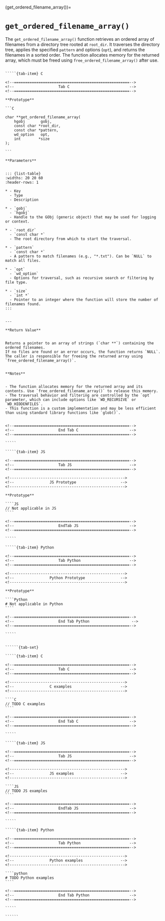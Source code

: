 <!-- ============================================================== -->
(get_ordered_filename_array())=
# `get_ordered_filename_array()`
<!-- ============================================================== -->


The `get_ordered_filename_array()` function retrieves an ordered array of filenames from a directory tree rooted at `root_dir`. 
It traverses the directory tree, applies the specified `pattern` and options (`opt`), and returns the filenames in a sorted order. 
The function allocates memory for the returned array, which must be freed using `free_ordered_filename_array()` after use.


<!------------------------------------------------------------>
<!--                    Prototypes                          -->
<!------------------------------------------------------------>

``````{tab-set}

`````{tab-item} C

<!--====================================================-->
<!--                    Tab C                           -->
<!--====================================================-->

**Prototype**

```C

char **get_ordered_filename_array(
    hgobj       gobj,
    const char *root_dir,
    const char *pattern,
    wd_option   opt,
    int        *size
);

```

**Parameters**


::: {list-table}
:widths: 20 20 60
:header-rows: 1

* - Key
  - Type
  - Description

* - `gobj`
  - `hgobj`
  - Handle to the GObj (generic object) that may be used for logging or context.

* - `root_dir`
  - `const char *`
  - The root directory from which to start the traversal.

* - `pattern`
  - `const char *`
  - A pattern to match filenames (e.g., "*.txt"). Can be `NULL` to match all files.

* - `opt`
  - `wd_option`
  - Options for traversal, such as recursive search or filtering by file type.

* - `size`
  - `int *`
  - Pointer to an integer where the function will store the number of filenames found.
:::


---

**Return Value**


Returns a pointer to an array of strings (`char **`) containing the ordered filenames. 
If no files are found or an error occurs, the function returns `NULL`. 
The caller is responsible for freeing the returned array using `free_ordered_filename_array()`.


**Notes**


- The function allocates memory for the returned array and its contents. Use `free_ordered_filename_array()` to release this memory.
- The traversal behavior and filtering are controlled by the `opt` parameter, which can include options like `WD_RECURSIVE` or `WD_HIDDENFILES`.
- This function is a custom implementation and may be less efficient than using standard library functions like `glob()`.


<!--====================================================-->
<!--                    End Tab C                       -->
<!--====================================================-->

`````

`````{tab-item} JS

<!--====================================================-->
<!--                    Tab JS                          -->
<!--====================================================-->

<!---------------------------------------------------->
<!--                JS Prototype                    -->
<!---------------------------------------------------->

**Prototype**

````JS
// Not applicable in JS
````

<!--====================================================-->
<!--                    EndTab JS                       -->
<!--====================================================-->

`````

`````{tab-item} Python

<!--====================================================-->
<!--                    Tab Python                      -->
<!--====================================================-->

<!---------------------------------------------------->
<!--                Python Prototype                -->
<!---------------------------------------------------->

**Prototype**

````Python
# Not applicable in Python
````

<!--====================================================-->
<!--                    End Tab Python                   -->
<!--====================================================-->

`````

``````

<!------------------------------------------------------------>
<!--                    Examples                            -->
<!------------------------------------------------------------>

```````{dropdown} Examples

``````{tab-set}

`````{tab-item} C

<!--====================================================-->
<!--                    Tab C                           -->
<!--====================================================-->

<!---------------------------------------------------->
<!--                C examples                      -->
<!---------------------------------------------------->

````C
// TODO C examples
````

<!--====================================================-->
<!--                    End Tab C                       -->
<!--====================================================-->

`````

`````{tab-item} JS

<!--====================================================-->
<!--                    Tab JS                          -->
<!--====================================================-->

<!---------------------------------------------------->
<!--                JS examples                     -->
<!---------------------------------------------------->

````JS
// TODO JS examples
````

<!--====================================================-->
<!--                    EndTab JS                       -->
<!--====================================================-->

`````

`````{tab-item} Python

<!--====================================================-->
<!--                    Tab Python                      -->
<!--====================================================-->

<!---------------------------------------------------->
<!--                Python examples                 -->
<!---------------------------------------------------->

````python
# TODO Python examples
````

<!--====================================================-->
<!--                    End Tab Python                  -->
<!--====================================================-->

`````

``````

```````

